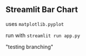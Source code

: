 ## Streamlit Bar Chart 
uses `matplotlib.pyplot`

run with `streamlit run app.py`
 
"testing branching"